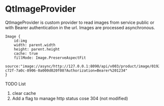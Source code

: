 # QtImageProvider
QtImageProvider is custom provider to read images from service public or with Bearer authentication in the url.
Images are processed asynchronous.

```
Image {
    id:img
    width: parent.width
    height: parent.height
    cache: true
    fillMode: Image.PreserveAspectFit 
    source:"image://async/http://127.0.0.1:8090/api/v003/product/image/019244cf-c72f-7a0c-8906-0a000d020f08?Authorization=Bearer%201234"
}

```

TODO List
1. clear cache
2. Add a flag to manage http status cose 304 (not modified)

